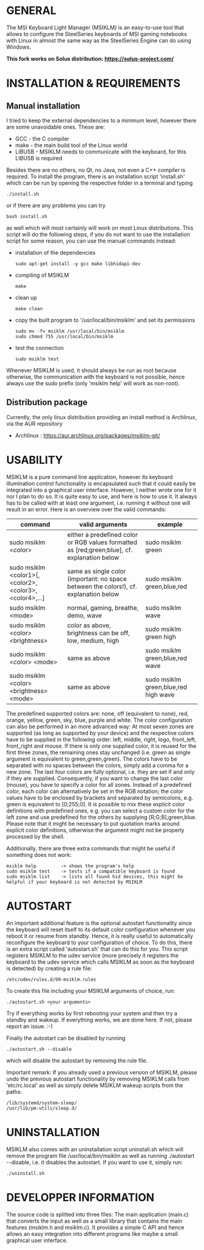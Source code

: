 # GENERAL

The MSI Keyboard Light Manager (MSIKLM) is an easy-to-use tool that allows to configure the
SteelSeries keyboards of MSI gaming notebooks with Linux in almost the same way as the
SteelSeries Engine can do using Windows.

**This fork works on Solus distribution: https://solus-project.com/**

# INSTALLATION & REQUIREMENTS
## Manual installation

I tried to keep the external dependencies to a minimum level, however there are some unavoidable
ones. These are:

 * GCC     - the C compiler
 * make    - the main build tool of the Linux world
 * LIBUSB  - MSIKLM needs to communicate with the keyboard, for this LIBUSB is required

Besides there are no others, no Qt, no Java, not even a C++ compiler is required. To install the
program, there is an installation script 'install.sh' which can be run by opening the respective
folder in a terminal and typing

    ./install.sh

or if there are any problems you can try

    bash install.sh

as well which will most certainly will work on most Linux distributions. This script will do the
following steps, if you do not want to use the installation script for some reason, you can use
the manual commands instead:

 * installation of the dependencies
   ```
   sudo apt-get install -y gcc make libhidapi-dev
   ```

 * compiling of MSIKLM
   ```
   make
   ```

 * clean up
   ```
   make clean
   ```

 * copy the built program to '/usr/local/bin/msiklm' and set its permissions
   ```
   sudo mv -fv msiklm /usr/local/bin/msiklm
   sudo chmod 755 /usr/local/bin/msiklm
   ```

 * test the connection
   ```
   sudo msiklm test
   ```

Whenever MSIKLM is used, it should always be run as root because otherwise, the communication with
the keyboard is not possible, hence always use the sudo prefix (only 'msiklm help' will work as
non-root).

## Distribution package

Currently, the only linux distribution providing an install method is Archlinux, via the AUR repository

 * Archlinux : https://aur.archlinux.org/packages/msiklm-git/


# USABILITY

MSIKLM is a pure command line application, however its keyboard illumination control functionality
is encapsulated such that it could easily be integrated into a graphical user interface. However,
I neither wrote one for it nor I plan to do so. It is quite easy to use, and here is how to use
it. It always has to be called with at least one argument, i.e. running it without one will result
in an error. Here is an overview over the valid commands:

|command                                                       | valid arguments                                                                              | example                              |
|--------------------------------------------------------------|----------------------------------------------------------------------------------------------|--------------------------------------|
|sudo msiklm \<color\>                                         | either a predefined color or RGB values formatted as [red;green;blue], cf. explanation below | sudo msiklm green                    |
|sudo msiklm \<color1\>[,\<color2\>,\<color3\>,\<color4\>,...] | same as single color (important: no space between the colors!), cf. explanation below        | sudo msiklm green,blue,red           |
|sudo msiklm \<mode\>                                          | normal, gaming, breathe, demo, wave                                                          | sudo msiklm wave                     |
|sudo msiklm \<color\> \<brightness\>                          | color as above, brightness can be off, low, medium, high                                     | sudo msiklm green high               |
|sudo msiklm \<color\> \<mode\>                                | same as above                                                                                | sudo msiklm green,blue,red wave      |
|sudo msiklm \<color\> \<brightness\> \<mode\>                 | same as above                                                                                | sudo msiklm green,blue,red high wave |

The predefined supported colors are: none, off (equivalent to none), red, orange, yellow, green,
sky, blue, purple and white. The color configuration can also be performed in an more advanced way:
At most seven zones are supported (as long as supported by your device) and the respective colors
have to be supplied in the following order: left, middle, right, logo, front_left, front_right and
mouse. If there is only one supplied color, it is reused for the first three zones, the remaining
ones stay unchanged (i.e. green as single argument is equivalent to green,green,green). The colors
have to be separated with no spaces between the colors, simply add a comma for a new zone. The last
four colors are fully optional, i.e. they are set if and only if they are supplied. Consequently,
if you want to change the last color (mouse), you have to specify a color for all zones. Instead of
a predefined color, each color can alternatively be set in the RGB notation; the color values have
to be enclosed by brackets and separated by semicolons, e.g. green is equivalent to [0;255;0]. It
is possible to mix these explicit color definitions with predefined ones, e.g. you can select a
custom color for the left zone and use predefined for the others by supplying [R;G;B],green,blue.
Please note that it might be necessary to put quotation marks around explicit color definitions,
otherwise the argument might not be properly processed by the shell.

Additionally, there are three extra commands that might be useful if something does not work:

    msiklm help         -> shows the program's help
    sudo msiklm test    -> tests if a compatible keyboard is found
    sudo msiklm list    -> lists all found hid devices, this might be helpful if your keyboard is not detected by MSIKLM


# AUTOSTART

An important additional feature is the optional autostart functionality since the keyboard will
reset itself to its default color configuration whenever you reboot it or resume from standby.
Hence, it is really useful to automatically reconfigure the keyboard to your configuration of
choice. To do this, there is an extra script called 'autostart.sh' that can do this for you. This
script registers MSIKLM to the udev service (more precisely it registers the keyboard to the udev
service which calls MSIKLM as soon as the keyboard is detected) by creating a rule file:

    /etc/udev/rules.d/99-msiklm.rules

To create this file including your MSIKLM arguments of choice, run:

    ./autostart.sh <your arguments>

Try if everything works by first rebooting your system and then try a standby and wakeup. If
everything works, we are done here. If not, please report an issue. :-)

Finally the autostart can be disabled by running

    ./autostart.sh --disable

which will disable the autostart by removing the rule file.

Important remark: If you already used a previous version of MSIKLM, please undo the previous
autostart functionality by removing MSIKLM calls from 'etc/rc.local' as well as simply delete
MSIKLM wakeup scripts from the paths:

    /lib/systemd/system-sleep/
    /usr/lib/pm-utils/sleep.d/


# UNINSTALLATION

MSIKLM also comes with an uninstallation script uninstall.sh which will remove the program file
/usr/local/bin/msiklm as well as running ./autostart --disable, i.e. it disables the autostart.
If you want to use it, simply run:

    ./uninstall.sh


# DEVELOPPER INFORMATION

The source code is splitted into three files: The main application (main.c) that converts the
input as well as a small library that contains the main features (msiklm.h and msiklm.c). It
provides a simple C API and hence allows an easy integration into different programs like maybe
a small graphical user interface.
